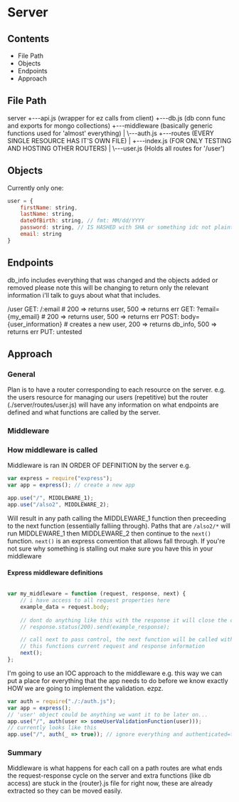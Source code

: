 # Server

## Contents

- File Path
- Objects
- Endpoints
- Approach

## File Path

server
+---api.js (wrapper for ez calls from client)
+---db.js (db conn func and exports for mongo collections)
+---middleware (basically generic functions used for 'almost' everything)
|  \\---auth.js
+---routes (EVERY SINGLE RESOURCE HAS IT'S OWN FILE)
|   +---index.js (FOR ONLY TESTING AND HOSTING OTHER ROUTERS)
|  \\---user.js (Holds all routes for '/user')

## Objects

Currently only one:

```js
user = {
    firstName: string,
    lastName: string,
    dateOfBirth: string, // fmt: MM/dd/YYYY
    password: string, // IS HASHED with SHA or something idc not plaintext tho
    email: string
}
```

## Endpoints

db_info includes everything that was changed and the objects added or removed
please note this will be changing to return only the relevant information
i'll talk to guys about what that includes.

/user
GET: /:email # 200 => returns user, 500 => returns err
GET: ?email={my_email} # 200 => returns user, 500 => returns err
POST: body={user_information} # creates a new user, 200 => returns db_info, 500 => returns err
PUT: untested

## Approach

### General

Plan is to have a router corresponding to each resource on the server. e.g. the users resource for managing our users (repetitive) but the router (./server/routes/user.js) will have any information on what endpoints are defined and what functions are called by the server.

### Middleware

### How middleware is called

Middleware is ran IN ORDER OF DEFINITION by the server e.g.

```js
var express = require("express");
var app = express(); // create a new app

app.use("/", MIDDLEWARE_1);
app.use("/also2", MIDDLEWARE_2);
```

Will result in any path calling the MIDDLEWARE_1 function then preceeding to the next function (essentially falliing through). Paths that are `/also2/*` will run MIDDLEWARE_1 then MIDDLEWARE_2 then continue to the `next()` function. `next()` is an express convention that allows fall through. If you're not sure why something is stalling out make sure you have this in your middleware

#### Express middleware definitions

```js

var my_middleware = function (request, response, next) {
    // i have access to all request properties here
    example_data = request.body;
    
    // dont do anything like this with the response it will close the cycle
    // response.status(200).send(example_response);

    // call next to pass control, the next function will be called with 
    // this functions current request and response information
    next();
};
```

I'm going to use an IOC approach to the middleware e.g. this way we can put a place for everything that the app needs to do before we know exactly HOW we are going to implement the validation. ezpz.

```js
var auth = require("./:/auth.js");
var app = express();
// 'user' object could be anything we want it to be later on...
app.use("/", auth(user => someUserValidationFunction(user)));
// currently looks like this
app.use("/", auth(_ => true)); // ignore everything and authenticated=true
```

### Summary

Middleware is what happens for each call on a path routes are what ends the request-response cycle on the server and extra functions (like db access) are stuck in the {router}.js file for right now, these are already extracted so they can be moved easily.
